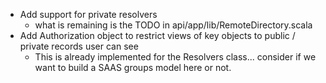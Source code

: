  - Add support for private resolvers
   - what is remaining is the TODO in api/app/lib/RemoteDirectory.scala
 - Add Authorization object to restrict views of key objects to public
   / private records user can see
   - This is already implemented for the Resolvers class... consider if
     we want to build a SAAS groups model here or not.
 